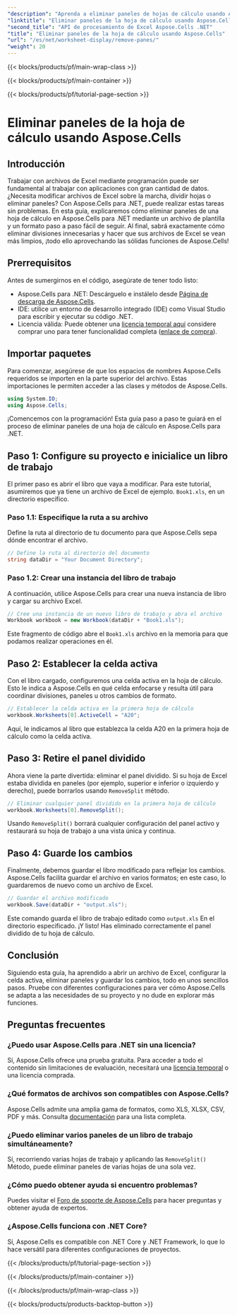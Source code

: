 ```yaml
---
"description": "Aprenda a eliminar paneles de hojas de cálculo usando Aspose.Cells para .NET en este completo tutorial paso a paso."
"linktitle": "Eliminar paneles de la hoja de cálculo usando Aspose.Cells"
"second_title": "API de procesamiento de Excel Aspose.Cells .NET"
"title": "Eliminar paneles de la hoja de cálculo usando Aspose.Cells"
"url": "/es/net/worksheet-display/remove-panes/"
"weight": 20
---
```


{{< blocks/products/pf/main-wrap-class >}}

{{< blocks/products/pf/main-container >}}

{{< blocks/products/pf/tutorial-page-section >}}

# Eliminar paneles de la hoja de cálculo usando Aspose.Cells

## Introducción
Trabajar con archivos de Excel mediante programación puede ser fundamental al trabajar con aplicaciones con gran cantidad de datos. ¿Necesita modificar archivos de Excel sobre la marcha, dividir hojas o eliminar paneles? Con Aspose.Cells para .NET, puede realizar estas tareas sin problemas. En esta guía, explicaremos cómo eliminar paneles de una hoja de cálculo en Aspose.Cells para .NET mediante un archivo de plantilla y un formato paso a paso fácil de seguir.
Al final, sabrá exactamente cómo eliminar divisiones innecesarias y hacer que sus archivos de Excel se vean más limpios, ¡todo ello aprovechando las sólidas funciones de Aspose.Cells!
## Prerrequisitos
Antes de sumergirnos en el código, asegúrate de tener todo listo:
- Aspose.Cells para .NET: Descárguelo e instálelo desde [Página de descarga de Aspose.Cells](https://releases.aspose.com/cells/net/).
- IDE: utilice un entorno de desarrollo integrado (IDE) como Visual Studio para escribir y ejecutar su código .NET.
- Licencia válida: Puede obtener una [licencia temporal aquí](https://purchase.aspose.com/temporary-license/) considere comprar uno para tener funcionalidad completa ([enlace de compra](https://purchase.aspose.com/buy)).
## Importar paquetes
Para comenzar, asegúrese de que los espacios de nombres Aspose.Cells requeridos se importen en la parte superior del archivo. Estas importaciones le permiten acceder a las clases y métodos de Aspose.Cells.
```csharp
using System.IO;
using Aspose.Cells;
```
¡Comencemos con la programación! Esta guía paso a paso te guiará en el proceso de eliminar paneles de una hoja de cálculo en Aspose.Cells para .NET.
## Paso 1: Configure su proyecto e inicialice un libro de trabajo
El primer paso es abrir el libro que vaya a modificar. Para este tutorial, asumiremos que ya tiene un archivo de Excel de ejemplo. `Book1.xls`, en un directorio específico.
### Paso 1.1: Especifique la ruta a su archivo
Define la ruta al directorio de tu documento para que Aspose.Cells sepa dónde encontrar el archivo.
```csharp
// Define la ruta al directorio del documento
string dataDir = "Your Document Directory";
```
### Paso 1.2: Crear una instancia del libro de trabajo
A continuación, utilice Aspose.Cells para crear una nueva instancia de libro y cargar su archivo Excel.
```csharp
// Cree una instancia de un nuevo libro de trabajo y abra el archivo
Workbook workbook = new Workbook(dataDir + "Book1.xls");
```
Este fragmento de código abre el `Book1.xls` archivo en la memoria para que podamos realizar operaciones en él.
## Paso 2: Establecer la celda activa
Con el libro cargado, configuremos una celda activa en la hoja de cálculo. Esto le indica a Aspose.Cells en qué celda enfocarse y resulta útil para coordinar divisiones, paneles u otros cambios de formato.
```csharp
// Establecer la celda activa en la primera hoja de cálculo
workbook.Worksheets[0].ActiveCell = "A20";
```
Aquí, le indicamos al libro que establezca la celda A20 en la primera hoja de cálculo como la celda activa.
## Paso 3: Retire el panel dividido
Ahora viene la parte divertida: eliminar el panel dividido. Si su hoja de Excel estaba dividida en paneles (por ejemplo, superior e inferior o izquierdo y derecho), puede borrarlos usando `RemoveSplit` método.
```csharp
// Eliminar cualquier panel dividido en la primera hoja de cálculo
workbook.Worksheets[0].RemoveSplit();
```
Usando `RemoveSplit()` borrará cualquier configuración del panel activo y restaurará su hoja de trabajo a una vista única y continua.
## Paso 4: Guarde los cambios
Finalmente, debemos guardar el libro modificado para reflejar los cambios. Aspose.Cells facilita guardar el archivo en varios formatos; en este caso, lo guardaremos de nuevo como un archivo de Excel.
```csharp
// Guardar el archivo modificado
workbook.Save(dataDir + "output.xls");
```
Este comando guarda el libro de trabajo editado como `output.xls` En el directorio especificado. ¡Y listo! Has eliminado correctamente el panel dividido de tu hoja de cálculo.
## Conclusión
Siguiendo esta guía, ha aprendido a abrir un archivo de Excel, configurar la celda activa, eliminar paneles y guardar los cambios, todo en unos sencillos pasos. Pruebe con diferentes configuraciones para ver cómo Aspose.Cells se adapta a las necesidades de su proyecto y no dude en explorar más funciones.
## Preguntas frecuentes
### ¿Puedo usar Aspose.Cells para .NET sin una licencia?  
Sí, Aspose.Cells ofrece una prueba gratuita. Para acceder a todo el contenido sin limitaciones de evaluación, necesitará una [licencia temporal](https://purchase.aspose.com/temporary-license/) o una licencia comprada.
### ¿Qué formatos de archivos son compatibles con Aspose.Cells?  
Aspose.Cells admite una amplia gama de formatos, como XLS, XLSX, CSV, PDF y más. Consulta [documentación](https://reference.aspose.com/cells/net/) para una lista completa.
### ¿Puedo eliminar varios paneles de un libro de trabajo simultáneamente?  
Sí, recorriendo varias hojas de trabajo y aplicando las `RemoveSplit()` Método, puede eliminar paneles de varias hojas de una sola vez.
### ¿Cómo puedo obtener ayuda si encuentro problemas?  
Puedes visitar el [Foro de soporte de Aspose.Cells](https://forum.aspose.com/c/cells/9) para hacer preguntas y obtener ayuda de expertos.
### ¿Aspose.Cells funciona con .NET Core?  
Sí, Aspose.Cells es compatible con .NET Core y .NET Framework, lo que lo hace versátil para diferentes configuraciones de proyectos.

{{< /blocks/products/pf/tutorial-page-section >}}

{{< /blocks/products/pf/main-container >}}

{{< /blocks/products/pf/main-wrap-class >}}

{{< blocks/products/products-backtop-button >}}